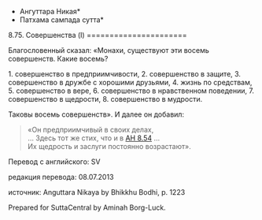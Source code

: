 * Ангуттара Никая*
* Патхама сампада сутта*

8\.75\. Совершенства \(I\)
\=\=\=\=\=\=\=\=\=\=\=\=\=\=\=\=\=\=\=\=\=\=

Благословенный сказал: «Монахи, существуют эти восемь совершенств\. Какие восемь?

1\. совершенство в предприимчивости,
2\. совершенство в защите,
3\. совершенство в дружбе с хорошими друзьями,
4\. жизнь по средствам,
5\. совершенство в вере,
6\. совершенство в нравственном поведении,
7\. совершенство в щедрости,
8\. совершенство в мудрости\.

Таковы восемь совершенств»\. И далее он добавил:

> «Он предприимчивый в своих делах,  
> … Здесь тот же стих, что и в [АН 8\.54](/an8\.54/ru/sv) …  
> Их щедрость и заслуги постоянно возрастают»\.

Перевод с английского: SV

редакция перевода: 08\.07\.2013

источник: Anguttara Nikaya by Bhikkhu Bodhi, p\. 1223

Prepared for SuttaCentral by Aminah Borg\-Luck\.